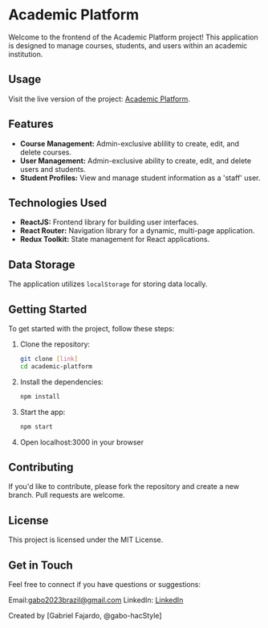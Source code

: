 # Academic Platform 

Welcome to the frontend of the Academic Platform project! This application is designed to manage courses, students, and users within an academic institution.

## Usage
Visit the live version of the project: [Academic Platform](https://academic-platform.vercel.app).

## Features

- **Course Management:** Admin-exclusive ablility to create, edit, and delete courses.
- **User Management:** Admin-exclusive ability to create, edit, and delete users and students.
- **Student Profiles:** View and manage student information as a 'staff' user.

## Technologies Used

- **ReactJS:** Frontend library for building user interfaces.
- **React Router:** Navigation library for a dynamic, multi-page application.
- **Redux Toolkit:** State management for React applications.

## Data Storage

The application utilizes `localStorage` for storing data locally.

## Getting Started

To get started with the project, follow these steps:

1. Clone the repository:

   ```bash
   git clone [link]
   cd academic-platform
   ```
2. Install the dependencies:

   ```bash
   npm install 
   ```
3. Start the app:

   ```bash
   npm start
   ```
4. Open localhost:3000 in your browser

## Contributing
If you'd like to contribute, please fork the repository and create a new branch. Pull requests are welcome.

## License
This project is licensed under the MIT License.

## Get in Touch
Feel free to connect if you have questions or suggestions:

Email:[gabo2023brazil@gmail.com](mailto:gabo2023brazil@gmail.com)
LinkedIn: [LinkedIn](https://www.linkedin.com/in/gabriel-fajardo-ortiz-174b55268/)

Created by [Gabriel Fajardo, @gabo-hacStyle]

   
   
